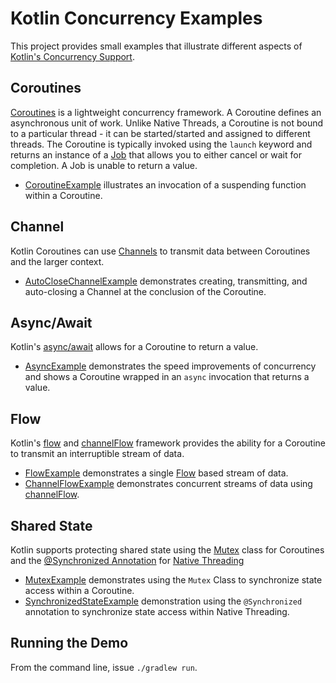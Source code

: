 # Kotlin Concurrency Examples
This project provides small examples that illustrate different aspects of 
[Kotlin's Concurrency Support](https://kotlinlang.org/docs/coroutines-guide.html).

## Coroutines
[Coroutines](https://kotlinlang.org/docs/coroutines-basics.html#your-first-coroutine) is a lightweight
concurrency framework.  A Coroutine defines an asynchronous unit of work.  Unlike 
Native Threads, a Coroutine is not bound to a particular thread - it can be started/started and assigned 
to different threads.  The Coroutine is typically invoked using the `launch` keyword and returns an instance of a 
[Job](https://kotlinlang.org/api/kotlinx.coroutines/kotlinx-coroutines-core/kotlinx.coroutines/-job/) that allows 
you to either cancel or wait for completion.  A Job is unable to return a value.

* [CoroutineExample](src/main/kotlin/developerx/examples/CoroutineExample.kt)
illustrates an invocation of a suspending function within a Coroutine.

## Channel
Kotlin Coroutines can use [Channels](https://kotlinlang.org/docs/channels.html#channel-basics) to
transmit data between Coroutines and the larger context.  

* [AutoCloseChannelExample](src/main/kotlin/developerx/examples/AutoCloseChannelExample.kt) demonstrates
creating, transmitting, and auto-closing a Channel at the conclusion of the Coroutine. 

## Async/Await 
Kotlin's [async/await](https://kotlinlang.org/docs/composing-suspending-functions.html#concurrent-using-async) allows for 
a Coroutine to return a value.

* [AsyncExample](src/main/kotlin/developerx/examples/AsyncExample.kt) demonstrates the speed improvements of
concurrency and shows a Coroutine wrapped in an `async` invocation that returns a value.

## Flow
Kotlin's [flow](https://kotlinlang.org/docs/flow.html#flows) and 
[channelFlow](https://kotlinlang.org/api/kotlinx.coroutines/kotlinx-coroutines-core/kotlinx.coroutines.flow/channel-flow.html) framework provides the ability for a Coroutine to transmit
an interruptible stream of data.

* [FlowExample](src/main/kotlin/developerx/examples/FlowExample.kt) demonstrates a single
[Flow](https://kotlinlang.org/api/kotlinx.coroutines/kotlinx-coroutines-core/kotlinx.coroutines.flow/-flow/) based stream of data.
* [ChannelFlowExample](src/main/kotlin/developerx/examples/ChannelFlowExample.kt) demonstrates
concurrent streams of data using [channelFlow](https://kotlinlang.org/api/kotlinx.coroutines/kotlinx-coroutines-core/kotlinx.coroutines.flow/channel-flow.html).

## Shared State
Kotlin supports protecting shared state using the 
[Mutex](https://kotlinlang.org/docs/shared-mutable-state-and-concurrency.html#mutual-exclusion) class
for Coroutines and the [@Synchronized Annotation](https://kotlinlang.org/api/latest/jvm/stdlib/kotlin.jvm/-synchronized/)
for [Native Threading](https://kotlinlang.org/api/latest/jvm/stdlib/kotlin.concurrent/thread.html)

* [MutexExample](src/main/kotlin/developerx/examples/MutexExample.kt) demonstrates using the `Mutex`
Class to synchronize state access within a Coroutine.
* [SynchronizedStateExample](src/main/kotlin/developerx/examples/SynchronizedStateExample.kt) demonstration
using the `@Synchronized` annotation to synchronize state access within Native Threading.

## Running the Demo
From the command line, issue `./gradlew run`.
